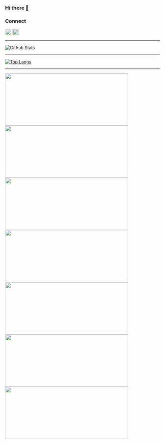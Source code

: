 ### Hi there 👋
### Connect 

<a href="https://www.linkedin.com/in/ajith-kumar-p-m-43aa42192/"><img src = "https://avatars3.githubusercontent.com/u/357098?s=200&v=4" width=20px height=20px></a>
<a href="https://www.instagram.com/ajith_k_p_m/"><img src = "https://avatars3.githubusercontent.com/u/549085?s=200&v=4" width=20px height=20px></a>

<!--
**AJITH-klepsydra/AJITH-klepsydra** is a ✨ _special_ ✨ repository because its `README.md` (this file) appears on your GitHub profile.

Here are some ideas to get you started:

- 🔭 I’m currently working on ...
- 🌱 I’m currently learning ...
- 👯 I’m looking to collaborate on ...
- 🤔 I’m looking for help with ...
- 💬 Ask me about ...
- 📫 How to reach me: ...
- 😄 Pronouns: ...
- ⚡ Fun fact: ...
-->

___

![Github Stats](https://github-readme-stats.vercel.app/api?username=AJITH-klepsydra&show_icons=true&include_all_commits=true&theme=radical&cache_seconds=86400)

___

[![Top Langs](https://github-readme-stats.vercel.app/api/top-langs/?username=AJITH-klepsydra&layout=compact&theme=radical&cache_seconds=86400)](https://github.com/AJITH-klepsydra)

___


<a href="https://github.com/AJITH-klepsydra/pyweek2020">
  <img height=170px width=400px src="https://github-readme-stats.vercel.app/api/pin/?username=AJITH-klepsydra&repo=pyweek2020&&theme=radical&cache_seconds=86400&show_icons=true" />
</a>


<a href="https://github.com/niranjanneeru/Anonymous-Android-App">
  <img height=170px width=400px src="https://github-readme-stats.vercel.app/api/pin/?username=niranjanneeru&repo=Anonymous-Android-App&&theme=radical&cache_seconds=86400&show_icons=true" />
</a>


<a href="https://github.com/niranjanneeru/Vaistas">
  <img height=170px width=400px src="https://github-readme-stats.vercel.app/api/pin/?username=niranjanneeru&repo=Vaistas&&theme=radical&cache_seconds=86400&show_icons=true" />
</a>


<a href="https://github.com/niranjanneeru/ANES">
  <img height=170px width=400px src="https://github-readme-stats.vercel.app/api/pin/?username=niranjanneeru&repo=ANES&&theme=radical&cache_seconds=86400&show_icons=true" />
</a>

<a href="https://github.com/niranjanneeru/Music-Machine">
  <img height=170px width=400px src="https://github-readme-stats.vercel.app/api/pin/?username=niranjanneeru&repo=Music-Machine&&theme=radical&cache_seconds=86400&show_icons=true" />
</a>

<a href="https://github.com/niranjanneeru/YT-API-Comment-Name">
  <img height=170px width=400px src="https://github-readme-stats.vercel.app/api/pin/?username=niranjanneeru&repo=YT-API-Comment-Name&&theme=radical&cache_seconds=86400&show_icons=true" />
</a>


<a href="https://github.com/niranjanneeru/VisCoT">
  <img height=170px width=400px src="https://github-readme-stats.vercel.app/api/pin/?username=niranjanneeru&repo=VisCoT&&theme=radical&cache_seconds=86400&show_icons=true" />
</a>

